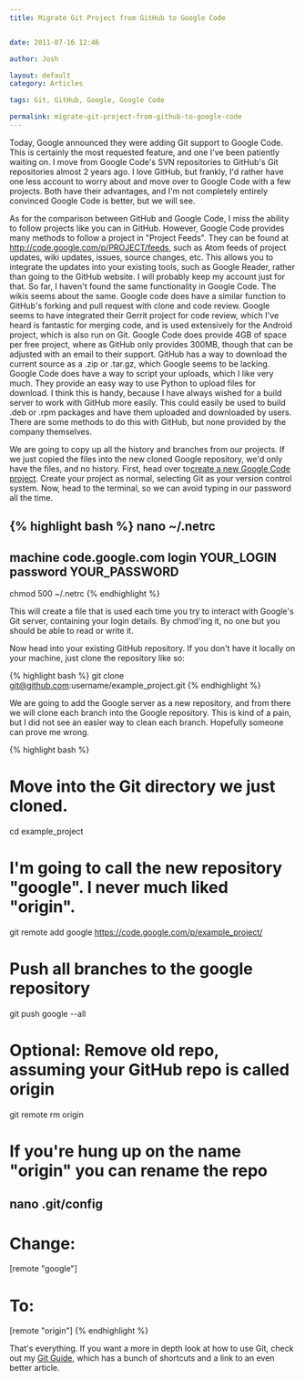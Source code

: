 ```yaml
---
title: Migrate Git Project from GitHub to Google Code


date: 2011-07-16 12:46

author: Josh

layout: default
category: Articles

tags: Git, GitHub, Google, Google Code

permalink: migrate-git-project-from-github-to-google-code
---
```


Today, Google announced they were adding Git support to Google Code.
This is certainly the most requested feature, and one I've been
patiently waiting on. I move from Google Code's SVN repositories to
GitHub's Git repositories almost 2 years ago. I love GitHub, but
frankly, I'd rather have one less account to worry about and move over
to Google Code with a few projects. Both have their advantages, and I'm
not completely entirely convinced Google Code is better, but we will
see.

As for the comparison between GitHub and Google Code, I miss the ability
to follow projects like you can in GitHub. However, Google Code provides
many methods to follow a project in "Project Feeds". They can be found
at <http://code.google.com/p/PROJECT/feeds>, such as Atom feeds of
project updates, wiki updates, issues, source changes, etc. This allows
you to integrate the updates into your existing tools, such as Google
Reader, rather than going to the GitHub website. I will probably keep my
account just for that. So far, I haven't found the same functionality in
Google Code. The wikis seems about the same. Google code does have a
similar function to GitHub's forking and pull request with clone and
code review. Google seems to have integrated their Gerrit project for
code review, which I've heard is fantastic for merging code, and is used
extensively for the Android project, which is also run on Git. Google
Code does provide 4GB of space per free project, where as GitHub only
provides 300MB, though that can be adjusted with an email to their
support. GitHub has a way to download the current source as a .zip or
.tar.gz, which Google seems to be lacking. Google Code does have a way
to script your uploads, which I like very much. They provide an easy way
to use Python to upload files for download. I think this is handy,
because I have always wished for a build server to work with GitHub more
easily. This could easily be used to build .deb or .rpm packages and
have them uploaded and downloaded by users. There are some methods to do
this with GitHub, but none provided by the company themselves.

We are going to copy up all the history and branches from our projects.
If we just copied the files into the new cloned Google repository, we'd
only have the files, and no history. First, head over to[create a new
Google Code project](http://code.google.com/hosting/createProject).
Create your project as normal, selecting Git as your version control
system. Now, head to the terminal, so we can avoid typing in our
password all the time.

{% highlight bash %}
nano ~/.netrc
-----

machine code.google.com login YOUR_LOGIN password YOUR_PASSWORD
-----
chmod 500 ~/.netrc
{% endhighlight %}

This will create a file that is used each time you try to interact with
Google's Git server, containing your login details. By chmod'ing it, no
one but you should be able to read or write it.

Now head into your existing GitHub repository. If you don't have it
locally on your machine, just clone the repository like so:

{% highlight bash %}
git clone git@github.com:username/example_project.git
{% endhighlight %}

We are going to add the Google server as a new repository, and from
there we will clone each branch into the Google repository. This is kind
of a pain, but I did not see an easier way to clean each branch.
Hopefully someone can prove me wrong.

{% highlight bash %}
# Move into the Git directory we just cloned.
cd example_project
# I'm going to call the new repository "google". I never much liked "origin".
git remote add google https://code.google.com/p/example_project/
# Push all branches to the google repository
git push google --all

# Optional: Remove old repo, assuming your GitHub repo is called origin
git remote rm origin
# If you're hung up on the name "origin" you can rename the repo
nano .git/config
-----
# Change:
[remote "google"]
# To:
[remote "origin"]
{% endhighlight %}

That's everything. If you want a more in depth look at how to use Git,
check out my [Git
Guide](http://www.servercobra.com/the-only-guide-to-git-youll-ever-need/),
which has a bunch of shortcuts and a link to an even better article.
